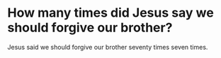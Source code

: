 # How many times did Jesus say we should forgive our brother?

Jesus said we should forgive our brother seventy times seven times.
